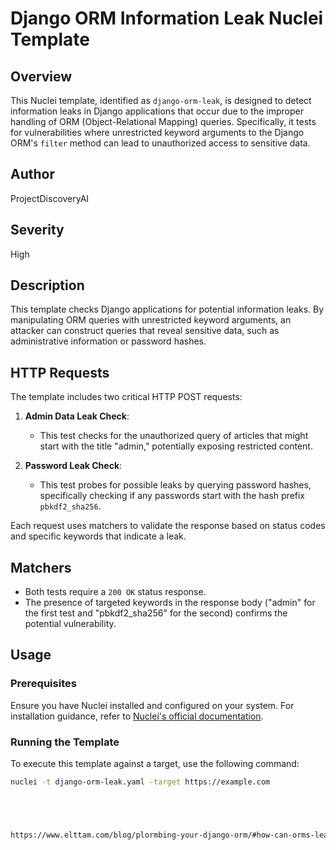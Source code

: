 # Django ORM Information Leak Nuclei Template

## Overview

This Nuclei template, identified as `django-orm-leak`, is designed to detect information leaks in Django applications that occur due to the improper handling of ORM (Object-Relational Mapping) queries. Specifically, it tests for vulnerabilities where unrestricted keyword arguments to the Django ORM's `filter` method can lead to unauthorized access to sensitive data.

## Author

ProjectDiscoveryAI

## Severity

High

## Description

This template checks Django applications for potential information leaks. By manipulating ORM queries with unrestricted keyword arguments, an attacker can construct queries that reveal sensitive data, such as administrative information or password hashes.

## HTTP Requests

The template includes two critical HTTP POST requests:

1. **Admin Data Leak Check**:
   - This test checks for the unauthorized query of articles that might start with the title "admin," potentially exposing restricted content.

2. **Password Leak Check**:
   - This test probes for possible leaks by querying password hashes, specifically checking if any passwords start with the hash prefix `pbkdf2_sha256`.

Each request uses matchers to validate the response based on status codes and specific keywords that indicate a leak.

## Matchers

- Both tests require a `200 OK` status response.
- The presence of targeted keywords in the response body ("admin" for the first test and "pbkdf2_sha256" for the second) confirms the potential vulnerability.

## Usage

### Prerequisites

Ensure you have Nuclei installed and configured on your system. For installation guidance, refer to [Nuclei's official documentation](https://github.com/projectdiscovery/nuclei).

### Running the Template

To execute this template against a target, use the following command:

```bash
nuclei -t django-orm-leak.yaml -target https://example.com





https://www.elttam.com/blog/plormbing-your-django-orm/#how-can-orms-leak
